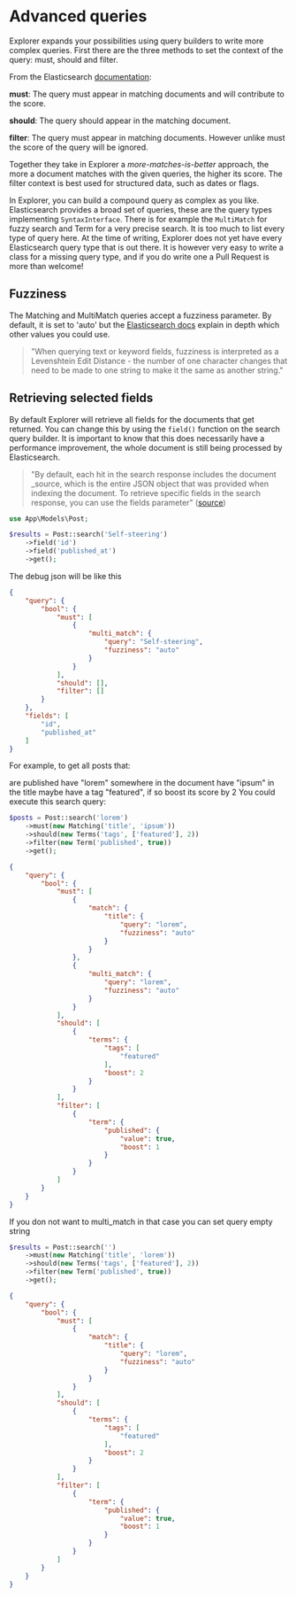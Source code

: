 # Advanced queries
Explorer expands your possibilities using query builders to write more complex queries.
First there are the three methods to set the context of the query: must, should and filter.

From the Elasticsearch [documentation](https://www.elastic.co/guide/en/elasticsearch/reference/current/query-dsl-bool-query.html):

**must**: The query must appear in matching documents and will contribute to the score.

**should**: The query should appear in the matching document. 

**filter**: The query must appear in matching documents. However unlike must the score of the query will be ignored.

Together they take in Explorer a _more-matches-is-better_ approach, the more a document matches with the given queries, the higher its score.
The filter context is best used for structured data, such as dates or flags.

In Explorer, you can build a compound query as complex as you like. Elasticsearch provides a broad set of queries,
these are the query types implementing `SyntaxInterface`. There is for example the `MultiMatch` for fuzzy search and Term for a very precise search.
It is too much to list every type of query here. At the time of writing, Explorer does not yet have every Elasticsearch query type that is out there.
It is however very easy to write a class for a missing query type, and if you do write one a Pull Request is more than welcome!

## Fuzziness
The Matching and MultiMatch queries accept a fuzziness parameter.
By default, it is set to 'auto' but the [Elasticsearch docs](https://www.elastic.co/guide/en/elasticsearch/reference/current/common-options.html#fuzziness) explain in depth which other values you could use.

> "When querying text or keyword fields, fuzziness is interpreted as a Levenshtein Edit Distance - the number of one character changes that need to be made to one string to make it the same as another string."

## Retrieving selected fields
By default Explorer will retrieve all fields for the documents that get returned.
You can change this by using the `field()` function on the search query builder.
It is important to know that this does necessarily have a performance improvement, the whole document is still being processed by Elasticsearch.

> "By default, each hit in the search response includes the document _source, which is the entire JSON object that was provided when indexing the document. To retrieve specific fields in the search response, you can use the fields parameter"
([source](https://www.elastic.co/guide/en/elasticsearch/reference/current/search-fields.html))

```php
use App\Models\Post;

$results = Post::search('Self-steering')
    ->field('id')
    ->field('published_at')
    ->get();
```

The debug json will be like this
```JSON
{
    "query": {
        "bool": {
            "must": [
                {
                    "multi_match": {
                        "query": "Self-steering",
                        "fuzziness": "auto"
                    }
                }
            ],
            "should": [],
            "filter": []
        }
    },
    "fields": [
        "id",
        "published_at"
    ]
}
```

For example, to get all posts that:

are published
have "lorem" somewhere in the document
have "ipsum" in the title
maybe have a tag "featured", if so boost its score by 2
You could execute this search query:

```php
$posts = Post::search('lorem')
    ->must(new Matching('title', 'ipsum'))
    ->should(new Terms('tags', ['featured'], 2))
    ->filter(new Term('published', true))
    ->get();
```

```JSON
{
    "query": {
        "bool": {
            "must": [
                {
                    "match": {
                        "title": {
                            "query": "lorem",
                            "fuzziness": "auto"
                        }
                    }
                },
                {
                    "multi_match": {
                        "query": "lorem",
                        "fuzziness": "auto"
                    }
                }
            ],
            "should": [
                {
                    "terms": {
                        "tags": [
                            "featured"
                        ],
                        "boost": 2
                    }
                }
            ],
            "filter": [
                {
                    "term": {
                        "published": {
                            "value": true,
                            "boost": 1
                        }
                    }
                }
            ]
        }
    }
}
```

If you don not want to multi_match in that case you can set query empty string

```php
$results = Post::search('')
    ->must(new Matching('title', 'lorem'))
    ->should(new Terms('tags', ['featured'], 2))
    ->filter(new Term('published', true))
    ->get();
```

```JSON
{
    "query": {
        "bool": {
            "must": [
                {
                    "match": {
                        "title": {
                            "query": "lorem",
                            "fuzziness": "auto"
                        }
                    }
                }
            ],
            "should": [
                {
                    "terms": {
                        "tags": [
                            "featured"
                        ],
                        "boost": 2
                    }
                }
            ],
            "filter": [
                {
                    "term": {
                        "published": {
                            "value": true,
                            "boost": 1
                        }
                    }
                }
            ]
        }
    }
}
```
